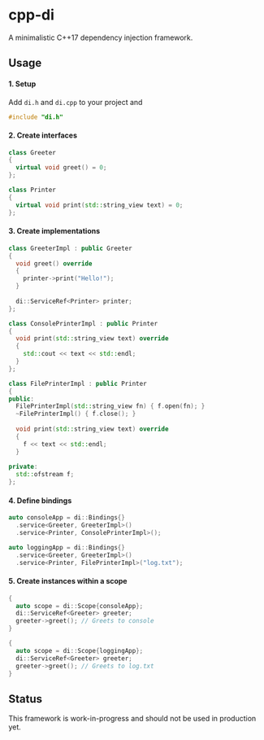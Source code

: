 # cpp-di
A minimalistic C++17 dependency injection framework.



## Usage

#### 1. Setup
Add `di.h` and `di.cpp` to your project and
```C++
#include "di.h"
```

#### 2. Create interfaces

```C++
class Greeter
{
  virtual void greet() = 0;
};
```
```C++
class Printer
{
  virtual void print(std::string_view text) = 0;
};
```

#### 3. Create implementations

```C++
class GreeterImpl : public Greeter
{
  void greet() override
  {
    printer->print("Hello!");
  }
  
  di::ServiceRef<Printer> printer;
};
```
```C++
class ConsolePrinterImpl : public Printer
{
  void print(std::string_view text) override
  {
    std::cout << text << std::endl;
  }
};
```
```C++
class FilePrinterImpl : public Printer
{
public:
  FilePrinterImpl(std::string_view fn) { f.open(fn); }
  ~FilePrinterImpl() { f.close(); }
  
  void print(std::string_view text) override
  {
    f << text << std::endl;
  }
  
private:
  std::ofstream f;
};
```

#### 4. Define bindings
```C++
auto consoleApp = di::Bindings{}
  .service<Greeter, GreeterImpl>()
  .service<Printer, ConsolePrinterImpl>();
```
```C++
auto loggingApp = di::Bindings{}
  .service<Greeter, GreeterImpl>()
  .service<Printer, FilePrinterImpl>("log.txt");
```

#### 5. Create instances within a scope
```C++
{
  auto scope = di::Scope{consoleApp};
  di::ServiceRef<Greeter> greeter;
  greeter->greet(); // Greets to console
}
```
```C++
{
  auto scope = di::Scope{loggingApp};
  di::ServiceRef<Greeter> greeter;
  greeter->greet(); // Greets to log.txt
}
```

## Status
This framework is work-in-progress and should not be used in production yet.
